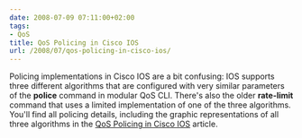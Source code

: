 ```yaml
---
date: 2008-07-09 07:11:00+02:00
tags:
- QoS
title: QoS Policing in Cisco IOS
url: /2008/07/qos-policing-in-cisco-ios/
---
```

Policing implementations in Cisco IOS are a bit confusing: IOS supports three different algorithms that are configured with very similar parameters of the **police** command in modular QoS CLI. There\'s also the older **rate-limit** command that uses a limited implementation of one of the three algorithms. You\'ll find all policing details, including the graphic representations of all three algorithms in the [QoS Policing in Cisco IOS](/kb/tag/QoS/QoS_Policing/) article.
